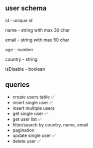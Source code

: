 ## user schema

id - unique id

name - string with max 30 char

email - string with max 50 char

age - number

country - string

isDisable - boolean

## queries

- create users table ✅
- insert single user ✅
- insert multiple users
- get single user ✅
- get user list ✅
- filter/search by country, name, email
- pagination
- update single user ✅
- delete user ✅
